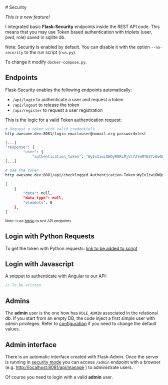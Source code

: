 
# Security

*This is a new feature!*

I integrated basic **Flask-Security** endpoints inside the REST API code.
This means that you may use Token based authentication
with triplets (user, pwd, role) saved in sqllite db.

Note: Security is enabled by default.
You can disable it with the option `--no-security` to the run script
(`run.py`).

To change it modify `docker-compose.py`.

## Endpoints

Flask-Security enables the following endpoints automatically:

* `/api/login` to authenticate a user and request a token
* `/api/logout` to release the token
* `/api/register` to request a user registration

This is the logic for a valid Token authentication request:
```bash
# Request a token with valid credentials
http awesome.dev:8081/login email=user@nomail.org password=test

[...]
"response": {
        "user": {
            "authentication_token": "WyIxIiwiOWQyMGRiMjVlY2YwMTE3YzQwOWY3YTNjOTRkYWFiYTkiXQ.CTeH2A.H-tktpx5coUan-msBGJGi_gicXw",
[...]

# Use the token
http awesome.dev:8081/api/checklogged Authentication-Token:WyIxIiwiOWQyMGRiMjVlY2YwMTE3YzQwOWY3YTNjOTRkYWFiYTkiXQ.CTeIMQ.3Jn4HI00zMgmH928glDPxcUss8w

[
    {
        "data": null,
        "data_type": null,
        "elements": 0
    },
]

```

<small>Note: i use [httpie](http://httpie.org) to test API endpoints.</small>

## Login with Python Requests

To get the token with Python requests:
[link to be added to script](../flasktests/client.py)

## Login with Javascript

A snippet to authenticate with Angular to our API:
```javascript
// To be written
```

## Admins

The **admin** user is the one how has `ROLE_ADMIN` associated in the relational db.
If you start from an empty DB, the code inject a first simple user with admin
privileges. Refer to [configuration](conf.md) if you need to change the default values.


## Admin interface

There is an automatic interface created with Flask-Admin.
Once the server is running in [security mode](run.md#security-mode) you can access
`/admin` endpoint with a browser (e.g.
[http://localhost:8081/api/manage](http://localhost:8081/api/manage)
)
to administrate users.

Of course you need to login with a valid **admin** user.
